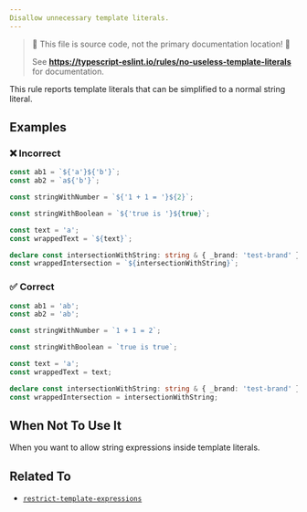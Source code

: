 ```yaml
---
Disallow unnecessary template literals.
---
```


> 🛑 This file is source code, not the primary documentation location! 🛑
>
> See **https://typescript-eslint.io/rules/no-useless-template-literals** for documentation.

This rule reports template literals that can be simplified to a normal string literal.

## Examples

<!--tabs-->

### ❌ Incorrect

```ts
const ab1 = `${'a'}${'b'}`;
const ab2 = `a${'b'}`;

const stringWithNumber = `${'1 + 1 = '}${2}`;

const stringWithBoolean = `${'true is '}${true}`;

const text = 'a';
const wrappedText = `${text}`;

declare const intersectionWithString: string & { _brand: 'test-brand' };
const wrappedIntersection = `${intersectionWithString}`;
```

### ✅ Correct

```ts
const ab1 = 'ab';
const ab2 = 'ab';

const stringWithNumber = `1 + 1 = 2`;

const stringWithBoolean = `true is true`;

const text = 'a';
const wrappedText = text;

declare const intersectionWithString: string & { _brand: 'test-brand' };
const wrappedIntersection = intersectionWithString;
```

<!--/tabs-->

## When Not To Use It

When you want to allow string expressions inside template literals.

## Related To

- [`restrict-template-expressions`](./restrict-template-expressions.md)
